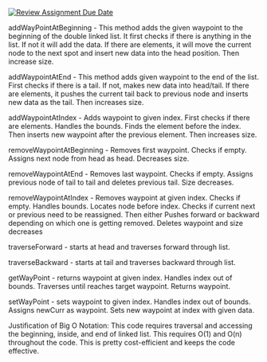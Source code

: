 [![Review Assignment Due Date](https://classroom.github.com/assets/deadline-readme-button-22041afd0340ce965d47ae6ef1cefeee28c7c493a6346c4f15d667ab976d596c.svg)](https://classroom.github.com/a/j-DzvjBA)


addWayPointAtBeginning - This method adds the given waypoint to the beginning of the double linked list.
It first checks if there is anything in the list. If not it will add the data. If there are elements, it will move the
current node to the next spot and insert new data into the head position. Then increase size.

addWaypointAtEnd - This method adds given waypoint to the end of the list.
First checks if there is a tail. If not, makes new data into head/tail. 
If there are elements, it pushes the current tail back to previous node and inserts new data as the tail. Then increases size.

addWaypointAtIndex - Adds waypoint to given index. First checks if there are elements.
Handles the bounds. Finds the element before the index. Then inserts new waypoint after the previous element. Then increases size.

removeWaypointAtBeginning - Removes first waypoint.
Checks if empty. Assigns next node from head as head. Decreases size.

removeWaypointAtEnd - Removes last waypoint.
Checks if empty. Assigns previous node of tail to tail and deletes previous tail. Size decreases.

removeWaypointAtIndex - Removes waypoint at given index.
Checks if empty. Handles bounds. Locates node before index. Checks if current next or previous need to be reassigned. Then either
Pushes forward or backward depending on which one is getting removed. Deletes waypoint and size decreases

traverseForward - starts at head and traverses forward through list.

traverseBackward - starts at tail and traverses backward through list.

getWayPoint - returns waypoint at given index. Handles index out of bounds. Traverses until reaches target waypoint. Returns waypoint.

setWayPoint - sets waypoint to given index. Handles index out of bounds. Assigns newCurr as waypoint. Sets new waypoint at index with given data.

Justification of Big O Notation: This code requires traversal and accessing the beginning, inside, and end of linked list. 
This requires O(1) and O(n) throughout the code. This is pretty cost-efficient and keeps the code effective.